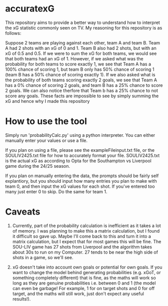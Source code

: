 # accuratexG
This repository aims to provide a better way to understand how to interpret the xG statistic commonly seen on TV. My reasoning for this repository is as follows:

Suppose 2 teams are playing against each other, team A and team B. Team A had 2 shots with an xG of 0 and 1. Team B also had 2 shots, but with an xG of 0.5 and 0.5.
If we were to sum the xG for both teams, we would see that both teams had an xG of 1. However, if we asked what was the probability for both teams to score exactly 1, we see that Team A has a 100% chance of scoring 1, but team B only has 50% chance of scoring 1 (team B has a 50% chance of scoring exactly 1). If we also asked what is the probability of both teams scoring exactly 2 goals, we see that Team A has a 0% chance of scoring 2 goals, and team B has a 25% chance to score 2 goals. We can also notice therfore that Team b has a 25% chance to not score any goals. These facts are impossible to see by simply summing the xG and hence why I made this repository

# How to use the tool
Simply run 'probabilityCalc.py' using a python interpreter. You can either manually enter your values or use a file.

If you plan on using a file, please see the exampleFileinput.txt file, or the SOULIV2425.txt file for how to accurately format your file. SOULIV2425.txt is the actual xG as according to Opta for the Southampton vs Liverpool game during the 24/25 season.

If you plan on manually entering the data, the prompts should be fairly self explantiory, but you should input how many entries you plan to make with team 0, and then input the xG values for each shot. If you've entered too many just enter 0 to skip. Do the same for team 1.

# Caveats
1. Currently, part of the probability calculation is inefficient as it takes a lot of memory. I was planning to make this a matrix calculation, but I found it difficult so gave up. Maybe I'll come back to this and turn it into a matrix calculation, but I expect that for most games this will be fine. The SOU-LIV game has 27 shots from Liverpool and the algorithm takes about 30s to run on my Computer. 27 tends to be near the high side of shots in a game, so we'll see.

2. xG doesn't take into account own goals or potential for own goals. If you want to change the model behind generating probabilities (e.g. xGoT, or something completely different) that is fine, as the maths will work so long as they are genuine probabilities i.e. between 0 and 1 (the model can even be garbage! For example, 1 for on target shots and 0 for off target, and the maths will still work, just don't expect any useful results!). 